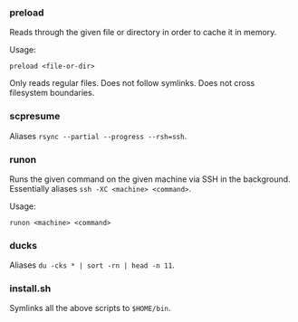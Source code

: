 
### preload ###

Reads through the given file or directory in order to cache it in memory.

Usage:

    preload <file-or-dir>

Only reads regular files. Does not follow symlinks. Does not cross filesystem boundaries.


### scpresume ###

Aliases `rsync --partial --progress --rsh=ssh`.


### runon ###

Runs the given command on the given machine via SSH in the background.
Essentially aliases `ssh -XC <machine> <command>`.

Usage:

    runon <machine> <command>


### ducks ###

Aliases `du -cks * | sort -rn | head -n 11`.


### install.sh ###

Symlinks all the above scripts to `$HOME/bin`.

